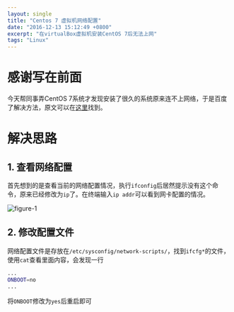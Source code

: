 ```yaml
---
layout: single
title: "Centos 7 虚拟机网络配置"
date: "2016-12-13 15:12:49 +0800"
excerpt: "在virtualBox虚拟机安装CentOS 7后无法上网"
tags: "Linux"
---
```


# 感谢写在前面

今天帮同事弄CentOS 7系统才发现安装了很久的系统原来连不上网络，于是百度了解决方法，原文可以在[这里](http://simonhu.blog.51cto.com/196416/1588971)找到。

# 解决思路

## 1. 查看网络配置

首先想到的是查看当前的网络配置情况，执行`ifconfig`后居然提示没有这个命令，原来已经修改为`ip`了。在终端输入`ip addr`可以看到网卡配置的情况。

![figure-1]({{site.baseurl}}/assets/2016-12-13-centos-7-xu-ni-ji-wang-luo-pei-zhi-figure-1.png)

## 2. 修改配置文件

网络配置文件是存放在`/etc/sysconfig/network-scripts/`，找到`ifcfg*`的文件，使用`cat`查看里面内容，会发现一行

```bash
...
ONBOOT=no
...
```

将`ONBOOT`修改为`yes`后重启即可

